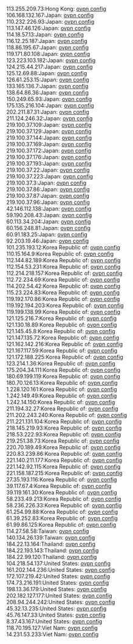 113.255.209.73:Hong Kong: [ovpn config](vpn/113_255_209_73.ovpn)  
106.168.132.167:Japan: [ovpn config](vpn/106_168_132_167.ovpn)  
110.232.226.93:Japan: [ovpn config](vpn/110_232_226_93.ovpn)  
113.147.46.126:Japan: [ovpn config](vpn/113_147_46_126.ovpn)  
114.18.57.13:Japan: [ovpn config](vpn/114_18_57_13.ovpn)  
116.12.25.187:Japan: [ovpn config](vpn/116_12_25_187.ovpn)  
118.86.195.67:Japan: [ovpn config](vpn/118_86_195_67.ovpn)  
119.171.80.108:Japan: [ovpn config](vpn/119_171_80_108.ovpn)  
123.223.103.182:Japan: [ovpn config](vpn/123_223_103_182.ovpn)  
124.215.44.217:Japan: [ovpn config](vpn/124_215_44_217.ovpn)  
125.12.69.88:Japan: [ovpn config](vpn/125_12_69_88.ovpn)  
126.61.253.15:Japan: [ovpn config](vpn/126_61_253_15.ovpn)  
133.165.136.7:Japan: [ovpn config](vpn/133_165_136_7.ovpn)  
138.64.86.36:Japan: [ovpn config](vpn/138_64_86_36.ovpn)  
150.249.65.93:Japan: [ovpn config](vpn/150_249_65_93.ovpn)  
175.135.216.104:Japan: [ovpn config](vpn/175_135_216_104.ovpn)  
202.211.87.31:Japan: [ovpn config](vpn/202_211_87_31.ovpn)  
211.124.246.32:Japan: [ovpn config](vpn/211_124_246_32.ovpn)  
219.100.37.109:Japan: [ovpn config](vpn/219_100_37_109.ovpn)  
219.100.37.129:Japan: [ovpn config](vpn/219_100_37_129.ovpn)  
219.100.37.144:Japan: [ovpn config](vpn/219_100_37_144.ovpn)  
219.100.37.169:Japan: [ovpn config](vpn/219_100_37_169.ovpn)  
219.100.37.172:Japan: [ovpn config](vpn/219_100_37_172.ovpn)  
219.100.37.176:Japan: [ovpn config](vpn/219_100_37_176.ovpn)  
219.100.37.193:Japan: [ovpn config](vpn/219_100_37_193.ovpn)  
219.100.37.22:Japan: [ovpn config](vpn/219_100_37_22.ovpn)  
219.100.37.223:Japan: [ovpn config](vpn/219_100_37_223.ovpn)  
219.100.37.3:Japan: [ovpn config](vpn/219_100_37_3.ovpn)  
219.100.37.86:Japan: [ovpn config](vpn/219_100_37_86.ovpn)  
219.100.37.87:Japan: [ovpn config](vpn/219_100_37_87.ovpn)  
219.100.37.96:Japan: [ovpn config](vpn/219_100_37_96.ovpn)  
42.146.112.138:Japan: [ovpn config](vpn/42_146_112_138.ovpn)  
59.190.208.43:Japan: [ovpn config](vpn/59_190_208_43.ovpn)  
60.113.34.204:Japan: [ovpn config](vpn/60_113_34_204.ovpn)  
60.156.248.81:Japan: [ovpn config](vpn/60_156_248_81.ovpn)  
60.91.183.25:Japan: [ovpn config](vpn/60_91_183_25.ovpn)  
92.203.19.46:Japan: [ovpn config](vpn/92_203_19_46.ovpn)  
101.235.193.12:Korea Republic of: [ovpn config](vpn/101_235_193_12.ovpn)  
110.15.164.9:Korea Republic of: [ovpn config](vpn/110_15_164_9.ovpn)  
112.144.82.189:Korea Republic of: [ovpn config](vpn/112_144_82_189.ovpn)  
112.154.53.231:Korea Republic of: [ovpn config](vpn/112_154_53_231.ovpn)  
112.214.218.157:Korea Republic of: [ovpn config](vpn/112_214_218_157.ovpn)  
112.72.234.69:Korea Republic of: [ovpn config](vpn/112_72_234_69.ovpn)  
114.202.54.42:Korea Republic of: [ovpn config](vpn/114_202_54_42.ovpn)  
115.23.224.83:Korea Republic of: [ovpn config](vpn/115_23_224_83.ovpn)  
119.192.170.86:Korea Republic of: [ovpn config](vpn/119_192_170_86.ovpn)  
119.192.194.203:Korea Republic of: [ovpn config](vpn/119_192_194_203.ovpn)  
119.199.138.99:Korea Republic of: [ovpn config](vpn/119_199_138_99.ovpn)  
121.125.216.7:Korea Republic of: [ovpn config](vpn/121_125_216_7.ovpn)  
121.130.18.89:Korea Republic of: [ovpn config](vpn/121_130_18_89.ovpn)  
121.145.45.8:Korea Republic of: [ovpn config](vpn/121_145_45_8.ovpn)  
121.147.135.72:Korea Republic of: [ovpn config](vpn/121_147_135_72.ovpn)  
121.162.142.216:Korea Republic of: [ovpn config](vpn/121_162_142_216.ovpn)  
121.167.117.59:Korea Republic of: [ovpn config](vpn/121_167_117_59.ovpn)  
121.172.188.225:Korea Republic of: [ovpn config](vpn/121_172_188_225.ovpn)  
123.214.1.36:Korea Republic of: [ovpn config](vpn/123_214_1_36.ovpn)  
175.204.34.111:Korea Republic of: [ovpn config](vpn/175_204_34_111.ovpn)  
180.69.199.119:Korea Republic of: [ovpn config](vpn/180_69_199_119.ovpn)  
180.70.126.13:Korea Republic of: [ovpn config](vpn/180_70_126_13.ovpn)  
1.228.120.161:Korea Republic of: [ovpn config](vpn/1_228_120_161.ovpn)  
1.242.149.49:Korea Republic of: [ovpn config](vpn/1_242_149_49.ovpn)  
1.242.14.150:Korea Republic of: [ovpn config](vpn/1_242_14_150.ovpn)  
211.194.32.27:Korea Republic of: [ovpn config](vpn/211_194_32_27.ovpn)  
211.202.243.240:Korea Republic of: [ovpn config](vpn/211_202_243_240.ovpn)  
211.221.131.104:Korea Republic of: [ovpn config](vpn/211_221_131_104.ovpn)  
218.145.219.93:Korea Republic of: [ovpn config](vpn/218_145_219_93.ovpn)  
218.53.222.93:Korea Republic of: [ovpn config](vpn/218_53_222_93.ovpn)  
219.251.38.73:Korea Republic of: [ovpn config](vpn/219_251_38_73.ovpn)  
220.70.189.49:Korea Republic of: [ovpn config](vpn/220_70_189_49.ovpn)  
220.83.239.86:Korea Republic of: [ovpn config](vpn/220_83_239_86.ovpn)  
221.140.211.177:Korea Republic of: [ovpn config](vpn/221_140_211_177.ovpn)  
221.142.92.115:Korea Republic of: [ovpn config](vpn/221_142_92_115.ovpn)  
221.158.187.215:Korea Republic of: [ovpn config](vpn/221_158_187_215.ovpn)  
27.35.193.116:Korea Republic of: [ovpn config](vpn/27_35_193_116.ovpn)  
39.117.67.4:Korea Republic of: [ovpn config](vpn/39_117_67_4.ovpn)  
39.119.161.30:Korea Republic of: [ovpn config](vpn/39_119_161_30.ovpn)  
58.233.49.213:Korea Republic of: [ovpn config](vpn/58_233_49_213.ovpn)  
58.236.226.33:Korea Republic of: [ovpn config](vpn/58_236_226_33.ovpn)  
61.254.99.88:Korea Republic of: [ovpn config](vpn/61_254_99_88.ovpn)  
61.39.252.83:Korea Republic of: [ovpn config](vpn/61_39_252_83.ovpn)  
61.99.86.125:Korea Republic of: [ovpn config](vpn/61_99_86_125.ovpn)  
114.27.58.58:Taiwan: [ovpn config](vpn/114_27_58_58.ovpn)  
140.134.26.139:Taiwan: [ovpn config](vpn/140_134_26_139.ovpn)  
184.22.13.164:Thailand: [ovpn config](vpn/184_22_13_164.ovpn)  
184.22.193.143:Thailand: [ovpn config](vpn/184_22_193_143.ovpn)  
184.22.99.120:Thailand: [ovpn config](vpn/184_22_99_120.ovpn)  
104.218.54.137:United States: [ovpn config](vpn/104_218_54_137.ovpn)  
161.202.144.236:United States: [ovpn config](vpn/161_202_144_236.ovpn)  
172.107.219.42:United States: [ovpn config](vpn/172_107_219_42.ovpn)  
174.73.216.191:United States: [ovpn config](vpn/174_73_216_191.ovpn)  
198.13.36.179:United States: [ovpn config](vpn/198_13_36_179.ovpn)  
202.182.127.177:United States: [ovpn config](vpn/202_182_127_177.ovpn)  
208.94.244.242:United States: [ovpn config](vpn/208_94_244_242.ovpn)  
45.32.13.235:United States: [ovpn config](vpn/45_32_13_235.ovpn)  
45.76.147.33:United States: [ovpn config](vpn/45_76_147_33.ovpn)  
8.37.43.167:United States: [ovpn config](vpn/8_37_43_167.ovpn)  
118.70.195.127:Viet Nam: [ovpn config](vpn/118_70_195_127.ovpn)  
14.231.53.233:Viet Nam: [ovpn config](vpn/14_231_53_233.ovpn)  
